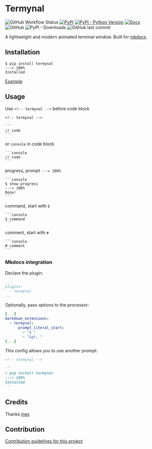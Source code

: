 # Termynal

![GitHub Workflow Status](https://img.shields.io/github/actions/workflow/status/daxartio/termynal/check.yml)
[![PyPI](https://img.shields.io/pypi/v/termynal)](https://pypi.org/project/termynal/)
[![PyPI - Python Version](https://img.shields.io/pypi/pyversions/termynal)](https://www.python.org/downloads/)
[![Docs](https://img.shields.io/badge/docs-latest-blue)](https://daxartio.github.io/termynal/)
![GitHub](https://img.shields.io/github/license/daxartio/termynal)
![PyPI - Downloads](https://img.shields.io/pypi/dm/termynal)
![GitHub last commit](https://img.shields.io/github/last-commit/daxartio/termynal)

A lightweight and modern animated terminal window.
Built for [mkdocs](https://www.mkdocs.org/).

## Installation

<!-- termynal -->

```
$ pip install termynal
---> 100%
Installed
```

[Example](https://daxartio.github.io/termynal/)

## Usage

Use `<!-- termynal -->` before code block

````
<!-- termynal -->

```
// code
```
````

or `console` in code block

````
```console
// code
```
````

progress, prompt `---> 100%`

````
```console
$ show progress
---> 100%
Done!
```
````

command, start with `$`

````
```console
$ command
```
````

comment, start with `#`

````
```console
# comment
```
````

### Mkdocs integration

Declare the plugin:

```yaml
...
plugins:
  - termynal
...
```

Optionally, pass options to the processor:

```yaml
[...]
markdown_extensions:
  - termynal:
      prompt_literal_start:
        - "$ "
        - "&gt; "
[...]
```

This config allows you to use another prompt:

````markdown
<!-- termynal -->

```
> pip install termynal
---> 100%
Installed
```

````

## Credits

Thanks [ines](https://github.com/ines/termynal)

## Contribution

[Contribution guidelines for this project](CONTRIBUTING.md)

